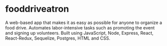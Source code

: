 # fooddriveatron
A web-based app that makes it as easy as possible for anyone to organize a food drive. Automates labor-intensive tasks such as promoting the event and signing up volunteers. Built using JavaScript, Node, Express, React, React-Redux, Sequelize, Postgres, HTML and CSS.
